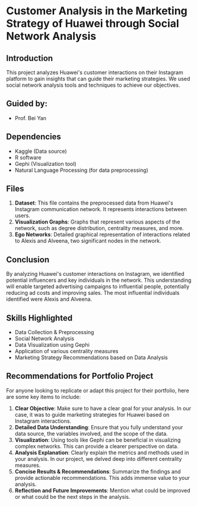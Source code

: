 # Customer Analysis in the Marketing Strategy of Huawei through Social Network Analysis

## Introduction
This project analyzes Huawei's customer interactions on their Instagram platform to gain insights that can guide their marketing strategies. We used social network analysis tools and techniques to achieve our objectives.

## Guided by:
- Prof. Bei Yan

## Dependencies
* Kaggle (Data source)
* R software
* Gephi (Visualization tool)
* Natural Language Processing (for data preprocessing)

## Files
1. **Dataset**: This file contains the preprocessed data from Huawei's Instagram communication network. It represents interactions between users.
2. **Visualization Graphs**: Graphs that represent various aspects of the network, such as degree distribution, centrality measures, and more.
3. **Ego Networks**: Detailed graphical representation of interactions related to Alexis and Alveena, two significant nodes in the network.

## Conclusion
By analyzing Huawei's customer interactions on Instagram, we identified potential influencers and key individuals in the network. This understanding will enable targeted advertising campaigns to influential people, potentially reducing ad costs and improving sales. The most influential individuals identified were Alexis and Alveena.

## Skills Highlighted
* Data Collection & Preprocessing
* Social Network Analysis
* Data Visualization using Gephi
* Application of various centrality measures
* Marketing Strategy Recommendations based on Data Analysis

## Recommendations for Portfolio Project
For anyone looking to replicate or adapt this project for their portfolio, here are some key items to include:

1. **Clear Objective**: Make sure to have a clear goal for your analysis. In our case, it was to guide marketing strategies for Huawei based on Instagram interactions.
2. **Detailed Data Understanding**: Ensure that you fully understand your data source, the variables involved, and the scope of the data.
3. **Visualization**: Using tools like Gephi can be beneficial in visualizing complex networks. This can provide a clearer perspective on data.
4. **Analysis Explanation**: Clearly explain the metrics and methods used in your analysis. In our project, we delved deep into different centrality measures.
5. **Concise Results & Recommendations**: Summarize the findings and provide actionable recommendations. This adds immense value to your analysis.
6. **Reflection and Future Improvements**: Mention what could be improved or what could be the next steps in the analysis.
